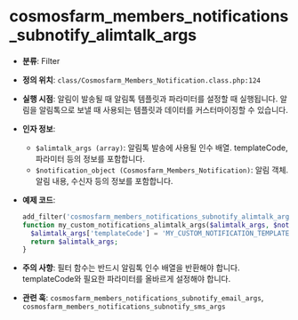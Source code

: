 # cosmosfarm_members_notifications_subnotify_alimtalk_args

- **분류**: Filter
- **정의 위치**: `class/Cosmosfarm_Members_Notification.class.php:124`
- **실행 시점**: 알림이 발송될 때 알림톡 템플릿과 파라미터를 설정할 때 실행됩니다. 알림을 알림톡으로 보낼 때 사용되는 템플릿과 데이터를 커스터마이징할 수 있습니다.
- **인자 정보**:
  - `$alimtalk_args (array)`: 알림톡 발송에 사용될 인수 배열. templateCode, 파라미터 등의 정보를 포함합니다.
  - `$notification_object (Cosmosfarm_Members_Notification)`: 알림 객체. 알림 내용, 수신자 등의 정보를 포함합니다.
- **예제 코드**:

  ```php
  add_filter('cosmosfarm_members_notifications_subnotify_alimtalk_args', 'my_custom_notifications_alimtalk_args', 10, 2);
  function my_custom_notifications_alimtalk_args($alimtalk_args, $notification_object) {
    $alimtalk_args['templateCode'] = 'MY_CUSTOM_NOTIFICATION_TEMPLATE';
    return $alimtalk_args;
  }
  ```

- **주의 사항**: 필터 함수는 반드시 알림톡 인수 배열을 반환해야 합니다. templateCode와 필요한 파라미터를 올바르게 설정해야 합니다.
- **관련 훅**: `cosmosfarm_members_notifications_subnotify_email_args`, `cosmosfarm_members_notifications_subnotify_sms_args`
